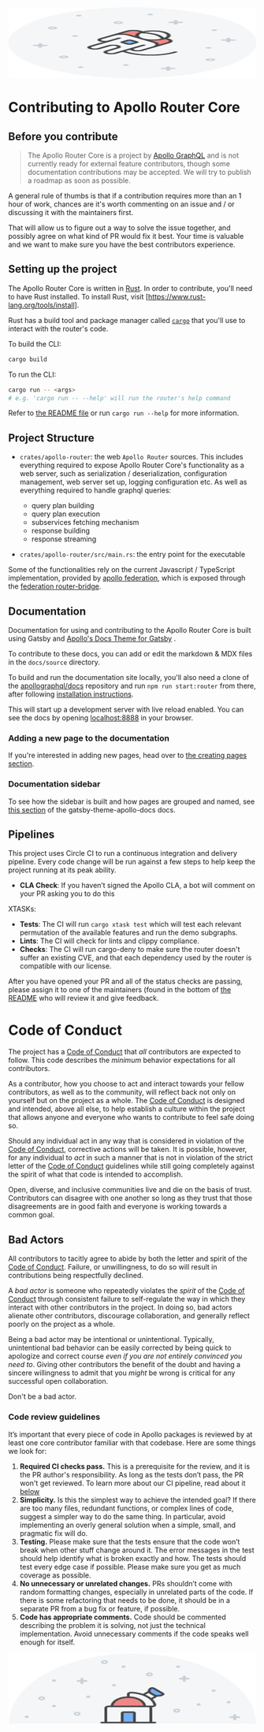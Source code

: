 <img src="https://raw.githubusercontent.com/apollographql/space-kit/main/src/illustrations/svgs/astronaut1.svg" width="100%" height="144">

# Contributing to Apollo Router Core

## Before you contribute

> The Apollo Router Core is a project by [Apollo GraphQL] and is not currently ready for
> external feature contributors, though some documentation contributions may be
> accepted. We will try to publish a roadmap as soon as possible.

A general rule of thumbs is that if a contribution requires more than an 1 hour of work, chances are it's worth commenting on an issue and / or discussing it with the maintainers first.

That will allow us to figure out a way to solve the issue together, and possibly agree on what kind of PR would fix it best. Your time is valuable and we want to make sure you have the best contributors experience.

## Setting up the project

The Apollo Router Core is written in [Rust]. In order to contribute, you'll need to have Rust installed. To install Rust,
visit [https://www.rust-lang.org/tools/install].

Rust has a build tool and package manager called [`cargo`] that you'll use to interact with the router's code.

To build the CLI:

```bash
cargo build
```

To run the CLI:

```bash
cargo run -- <args>
# e.g. 'cargo run -- --help' will run the router's help command
```

Refer to [the README file](README.md) or run `cargo run --help` for more information.

[apollo graphql]: https://www.apollographql.com
[rust]: https://www.rust-lang.org/
[`cargo`]: https://doc.rust-lang.org/cargo/index.html
[https://www.rust-lang.org/tools/install]: https://www.rust-lang.org/tools/install

## Project Structure

- `crates/apollo-router`: the web `Apollo Router` sources. This includes everything required to expose Apollo Router Core's functionality as a web server, such as serialization / deserialization, configuration management, web server set up, logging configuration etc. As well as everything required to handle graphql queries:

  - query plan building
  - query plan execution
  - subservices fetching mechanism
  - response building
  - response streaming

- `crates/apollo-router/src/main.rs`: the entry point for the executable

Some of the functionalities rely on the current Javascript / TypeScript implementation, provided by [apollo federation](https://github.com/apollographql/federation), which is exposed through the [federation router-bridge](https://github.com/apollographql/federation/tree/main/router-bridge).

## Documentation

Documentation for using and contributing to the Apollo Router Core is built using Gatsby
and [Apollo's Docs Theme for Gatsby](https://github.com/apollographql/gatsby-theme-apollo/tree/master/packages/gatsby-theme-apollo-docs)
.

To contribute to these docs, you can add or edit the markdown & MDX files in the `docs/source` directory.

To build and run the documentation site locally, you'll also need a clone of
the [apollographql/docs](https://github.com/apollographql/docs/) repository
and run `npm run start:router` from there, after following
[installation instructions](https://github.com/apollographql/docs/#developing-locally).

This will start up a development server with live reload enabled. You can see the docs by
opening [localhost:8888](http://localhost:8888) in your browser.

### Adding a new page to the documentation

If you're interested in adding new pages, head over to [the creating pages section](https://github.com/apollographql/gatsby-theme-apollo/tree/master/packages/gatsby-theme-apollo-docs#creating-pages).

### Documentation sidebar

To see how the sidebar is built and how pages are grouped and named, see [this section](https://github.com/apollographql/gatsby-theme-apollo/tree/master/packages/gatsby-theme-apollo-docs#sidebarcategories) of the gatsby-theme-apollo-docs docs.

## Pipelines

This project uses Circle CI to run a continuous integration and delivery pipeline. Every code change will be run against a few steps to help keep the project running at its peak ability.

- **CLA Check**: If you haven’t signed the Apollo CLA, a bot will comment on your PR asking you to do this

XTASKs:

- **Tests**: The CI will run `cargo xtask test` which will test each relevant permutation of the available features and run the demo subgraphs.
- **Lints**: The CI will check for lints and clippy compliance.
- **Checks**: The CI will run cargo-deny to make sure the router doesn't suffer an existing CVE, and that each dependency used by the router is compatible with our license.

After you have opened your PR and all of the status checks are passing, please assign it to one of the maintainers (found in the bottom of [the README](./README.md#contributing) who will review it and give feedback.

# Code of Conduct

The project has a [Code of Conduct] that _all_ contributors are expected to follow. This code describes the _minimum_
behavior expectations for all contributors.

As a contributor, how you choose to act and interact towards your fellow contributors, as well as to the community, will
reflect back not only on yourself but on the project as a whole. The [Code of Conduct] is designed and intended, above all
else, to help establish a culture within the project that allows anyone and everyone who wants to contribute to feel
safe doing so.

Should any individual act in any way that is considered in violation of the
[Code of Conduct], corrective actions will be taken. It is possible, however, for any individual to _act_ in such a
manner that is not in violation of the strict letter of the [Code of Conduct] guidelines while still going completely
against the spirit of what that code is intended to accomplish.

Open, diverse, and inclusive communities live and die on the basis of trust. Contributors can disagree with one another
so long as they trust that those disagreements are in good faith and everyone is working towards a common goal.

## Bad Actors

All contributors to tacitly agree to abide by both the letter and spirit of the
[Code of Conduct]. Failure, or unwillingness, to do so will result in contributions being respectfully declined.

A _bad actor_ is someone who repeatedly violates the _spirit_ of the [Code of Conduct] through consistent failure to
self-regulate the way in which they interact with other contributors in the project. In doing so, bad actors alienate
other contributors, discourage collaboration, and generally reflect poorly on the project as a whole.

Being a bad actor may be intentional or unintentional. Typically, unintentional bad behavior can be easily corrected by
being quick to apologize and correct course _even if you are not entirely convinced you need to_. Giving other
contributors the benefit of the doubt and having a sincere willingness to admit that you _might_ be wrong is critical
for any successful open collaboration.

Don't be a bad actor.

[code of conduct]: https://github.com/apollographql/.github/blob/main/CODE_OF_CONDUCT.md

### Code review guidelines

It’s important that every piece of code in Apollo packages is reviewed by at least one core contributor familiar with that codebase. Here are some things we look for:

1. **Required CI checks pass.** This is a prerequisite for the review, and it is the PR author's responsibility. As long as the tests don’t pass, the PR won't get reviewed. To learn more about our CI pipeline, read about it [below](#pipelines)
2. **Simplicity.** Is this the simplest way to achieve the intended goal? If there are too many files, redundant functions, or complex lines of code, suggest a simpler way to do the same thing. In particular, avoid implementing an overly general solution when a simple, small, and pragmatic fix will do.
3. **Testing.** Please make sure that the tests ensure that the code won’t break when other stuff change around it. The error messages in the test should help identify what is broken exactly and how. The tests should test every edge case if possible. Please make sure you get as much coverage as possible.
4. **No unnecessary or unrelated changes.** PRs shouldn’t come with random formatting changes, especially in unrelated parts of the code. If there is some refactoring that needs to be done, it should be in a separate PR from a bug fix or feature, if possible.
5. **Code has appropriate comments.** Code should be commented describing the problem it is solving, not just the technical implementation. Avoid unnecessary comments if the code speaks well enough for itself.

<img src="https://raw.githubusercontent.com/apollographql/space-kit/main/src/illustrations/svgs/observatory.svg" width="100%" height="144">

